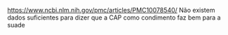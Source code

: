 https://www.ncbi.nlm.nih.gov/pmc/articles/PMC10078540/
Não existem dados suficientes para dizer que a CAP como condimento faz bem para a suade
